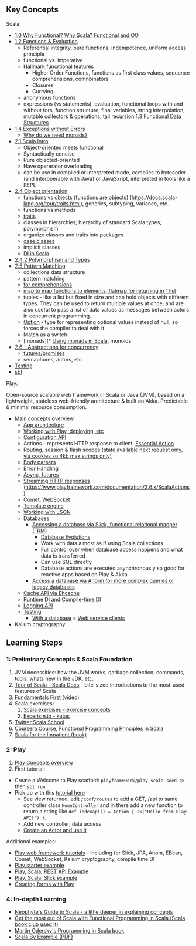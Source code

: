 ## Key Concepts

Scala:

- [1.0 Why Functional? Why Scala? Functional and OO](README.md#Section1.1-Why-Scala)
- [1.2 Functions & Evaluation](README.md#1.2-Getting-Started)
  - Referential integrity, pure functions, indempotence, uniform access principle
  - functional vs. imperative
  - Hallmark funcrtional features  
    - Higher Order Functions, functions as first class values, sequence comprehensions, comnbinators  
    - Closures
    - Currying
  - anonymous functions    
  - expressions (vs statements), evaluation, functional loops with and without fors, function structure, final variables, string interpolation, mutable collectors & operations, [tail recursion](https://www.scala-exercises.org/scala_tutorial/tail_recursion)
  1.3 [Functional Data Structures](https://www.scala-exercises.org/fp_in_scala/functional_data_structures)
- [1.4 Exceptions without Errors](README.md#1.4-Exceptions-without-errors)
  - [Why do we need monads?](https://stackoverflow.com/questions/28139259/why-do-we-need-monads/28139260#28139260)
- [2.1 Scala Intro](README.md#Section-2.1---Intro)
  - Object-oriented meets functional
  - Syntactically concise
  - Pure objected-oriented
  - Have opererator overloading
  - can be use in compiled or interpreted mode, compiles to bytecoder (and interoperable with Java) or JavaSxript, interpreted in tools like a REPL
- [2.4 Object orientation](README.md#2.5.1-Object-Orientation)
  - functions vs objects (functions are objects)
  (https://docs.scala-lang.org/tour/traits.html), generics, subtyping, variance, etc.
  - functions vs methods
  - [traits](https://docs.scala-lang.org/tour/traits.html)
  - classes in hierarchies; hierarchy of standard Scala types; polymorphism
  - organize classes and traits into packages
  - [case classes](https://docs.scala-lang.org/tour/case-classes.html)
  - implicit classes
  - [DI in Scala](https://di-in-scala.github.io/)
- [2.4.2 Polymorphism and Types](README.md#2.4.2-Polymorphism-and-types)
- [2.5 Pattern Matching](README.md#2.5-Pattern-Matching)
  - collections data structure
  - pattern matching
  - [for comprehensions](https://docs.scala-lang.org/tour/for-comprehensions.html)
  - [map to map functions to elements, flatmap for returning in 1 list](http://www.brunton-spall.co.uk/post/2011/12/02/map-map-and-flatmap-in-scala/)
  - tuples - like a list but fixed in size and can hold objects with different types. They can be used to return multiple values at once, and are also useful to pass a list of data values as messages between actors in concurrent programming.
  - [Option](http://danielwestheide.com/blog/2012/12/19/the-neophytes-guide-to-scala-part-5-the-option-type.html) - type for representing optional values instead of null, so forces the compiler to deal with it
  - Match as a switch
  - [monads](* [Using monads in Scala](https://medium.com/@sinisalouc/demystifying-the-monad-in-scala-cc716bb6f534), monoids
- [2.6 - Abstractions for concurrency](README.md#Abstractions-for-concurrency)
  - [futures/promises](README.md#Futures-and-Promises)
  - semaphores, actors, etc
- [Testing](README.md#2.7-Testing---Scalatest-and-Specs)
- [sbt](README.md#Using-SBT)

Play:

Open-source scalable web framework in Scala or Java (JVM), based on a lightweight, stateless web-friendly architecture & built on Akka. Predictable & minimal resource consumption.

  - [Main concepts overview](https://www.playframework.com/documentation/2.6.x/ScalaHome)
    - [App architecture](https://www.playframework.com/documentation/2.6.x/Anatomy)
    - [Working with Play, deploying, etc](https://www.playframework.com/documentation/2.6.x/Home)
    - [Configuration API](https://www.playframework.com/documentation/2.6.x/ScalaConfig)
    - Actions - represents HTTP response to client, [Essential Action](https://www.playframework.com/documentation/2.6.x/ScalaEssentialAction)
    - [Routing](), [session & flash scopes (state available next request only, via cookies so 4kb max strings only)](https://www.playframework.com/documentation/2.6.x/ScalaSessionFlash)
    - [Body parsers](https://www.playframework.com/documentation/2.6.x/ScalaBodyParsers)
    - [Error Handling](https://www.playframework.com/documentation/2.6.x/ScalaErrorHandling)
    - [Async, futures](https://www.playframework.com/documentation/2.6.x/ScalaAsync)
    - [Streaming HTTP responses](https://www.playframework.com/documentation/2.6.x/ScalaStream)
    (https://www.playframework.com/documentation/2.6.x/ScalaActions)
    - Comet, WebSocket
    - [Template engine](https://www.playframework.com/documentation/2.6.x/ScalaTemplates)
    - [Working with JSON](https://www.playframework.com/documentation/2.6.x/ScalaJson)
    - Databases
      - [Accessing a database via Slick, functional relational mapper (FRM)](https://www.playframework.com/documentation/2.6.x/PlaySlick)
        - [Database Evolutions](https://www.playframework.com/documentation/2.6.x/Evolutions)
        - Work with data almost as if using Scala collections
        - Full control over when database access happens and what data is transferred
        - Can use SQL directly
        - Database actions are executed asynchronously so good for reactive apps based on Play & Akka
      - [Access a database via Anorm for more complex queries or legacy databases](https://www.playframework.com/documentation/2.6.x/ScalaAnorm)
    - [Cache API via Ehcache](https://www.playframework.com/documentation/2.6.x/ScalaCache)
    - [Runtime DI](https://www.playframework.com/documentation/2.6.x/ScalaDependencyInjection) and [Compile-time DI](https://www.playframework.com/documentation/2.6.x/ScalaCompileTimeDependencyInjection)
    - [Logging API](https://www.playframework.com/documentation/2.6.x/ScalaLogging)
    - [Testing](https://www.playframework.com/documentation/2.6.x/ScalaTestingYourApplication)
      - [With a database](https://www.playframework.com/documentation/2.6.x/ScalaTestingWithDatabases)
      = [Web service clients](https://www.playframework.com/documentation/2.6.x/ScalaTestingWebServiceClients)
  - Kalium cryptography

## Learning Steps

### 1: Preliminary Concepts & Scala Foundation

1. JVM necessities: how the JVM works, garbage collection, commands, tools, whats new in the JDK, etc.
1. [Tour of Scala - Scala Docs](https://docs.scala-lang.org/tour/tour-of-scala.html) - bite-sized introductions to the most-used features of Scala
1. [Fundamentals First (video)](https://www.youtube.com/watch?v=ugHsIj60VfQ)
1. Scala exercises:
    1. [Scala exercises - exercise concepts](https://www.scala-exercises.org/scala_tutorial/terms_and_types)
    1. [Excerism.io - katas](hhttp://exercism.io/languages/scala/exercises)
1. [Twitter Scala School](https://twitter.github.io/scala_school/)
1. [Coursera Course, Functional Programming Principles in Scala](https://www.coursera.org/learn/progfun1)
1. [Scala for the Impatient (book)](http://fileadmin.cs.lth.se/scala/scala-impatient.pdf)

### 2: Play

1. [Play Concepts overview](https://www.playframework.com/documentation/2.6.x/ScalaHome)
1. First tutorial:
  - Create a Welcome to Play scaffold: `playframework/play-scala-seed.g8` then `sbt run`
  - Pick up with this [tutorial here](https://spr.com/building-a-simple-rest-api-with-scala-play-part-2/)
    - See view returned, edit `/conf/routes` to add a GET, /api to same controller class `HomeController` and in there add a new function to return a string like `def indexapi() = Action { Ok("Hello from Play API!") }`.
    - Add new controller, data access
    - [Create an Actor and use it](https://www.playframework.com/documentation/2.6.x/ScalaAkka)

  Additional examples:

  - [Play web framework tutorials](https://www.playframework.com/documentation/2.6.x/Tutorials) - including for Slick, JPA, Anom, EBean, Comet, WebSocket, Kalium cryptography, compile time DI
  - [Play starter example](https://github.com/playframework/play-scala-starter-example)
  - [Play, Scala,  REST API Example](https://github.com/playframework/play-scala-rest-api-example)
  - [Play, Scala, Slick example](https://github.com/playframework/play-scala-slick-example)
  - [Creating forms with Play](http://pedrorijo.com/blog/play-forms/#getting-started)

### 4: In-depth Learning

- [Neophyte's Guide to Scala - a little deeper in explaining concepts](http://danielwestheide.com/scala/neophytes.html)
- [Get the most out of Scala with Functional Programming in Scala (Scala book club used it)](https://www.manning.com/books/functional-programming-in-scala)
- [Martin Odersky's Programming in Scala book](https://www.scala-lang.org/docu/files/ScalaByExample.pdf)
- [Scala By Example (PDF)](http://www.scala-lang.org/docu/files/ScalaByExample.pdf)
